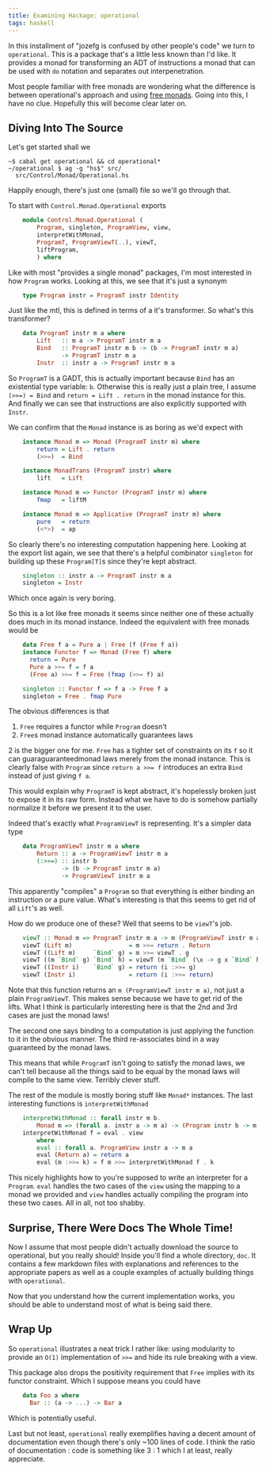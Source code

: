 ```yaml
---
title: Examining Hackage: operational
tags: haskell
---
```


In this installment of "jozefg is confused by other people's code" we
turn to `operational`. This is a package that's a little less known
than I'd like. It provides a monad for transforming an ADT of
instructions a monad that can be used with `do` notation and separates
out interpenetration.

Most people familiar with free monads are wondering what the
difference is between operational's approach and using
[free monads][you-could-have]. Going into this, I have no
clue. Hopefully this will become clear later on.

## Diving Into The Source

Let's get started shall we

    ~$ cabal get operational && cd operational*
    ~/operational $ ag -g "hs$" src/
      src/Control/Monad/Operational.hs

Happily enough, there's just one (small) file so we'll go through
that.

To start with `Control.Monad.Operational` exports

``` haskell
    module Control.Monad.Operational (
        Program, singleton, ProgramView, view,
        interpretWithMonad,
        ProgramT, ProgramViewT(..), viewT,
        liftProgram,
        ) where
```

Like with most "provides a single monad" packages, I'm most interested
in how `Program` works. Looking at this, we see that it's just a synonym

``` haskell
    type Program instr = ProgramT instr Identity
```

Just like the mtl, this is defined in terms of a it's transformer. So
what's this transformer?

``` haskell
    data ProgramT instr m a where
        Lift   :: m a -> ProgramT instr m a
        Bind   :: ProgramT instr m b -> (b -> ProgramT instr m a)
               -> ProgramT instr m a
        Instr  :: instr a -> ProgramT instr m a
```

So `ProgramT` is a GADT, this is actually important because `Bind` has
an existential type variable: `b`. Otherwise this is really just a
plain tree, I assume `(>>=) = Bind` and `return = Lift . return` in
the monad instance for this. And finally we can see that instructions
are also explicitly supported with `Instr`.

We can confirm that the `Monad` instance is as boring as we'd expect
with

``` haskell
    instance Monad m => Monad (ProgramT instr m) where
        return = Lift . return
        (>>=)  = Bind

    instance MonadTrans (ProgramT instr) where
        lift   = Lift

    instance Monad m => Functor (ProgramT instr m) where
        fmap   = liftM

    instance Monad m => Applicative (ProgramT instr m) where
        pure   = return
        (<*>)  = ap
```

So clearly there's no interesting computation happening here. Looking
at the export list again, we see that there's a helpful combinator
`singleton` for building up these `Program[T]`s since they're kept
abstract.

``` haskell
    singleton :: instr a -> ProgramT instr m a
    singleton = Instr
```

Which once again is very boring.


So this is a lot like free monads it seems since neither one of these
actually does much in its monad instance. Indeed the equivalent with
free monads would be

``` haskell
    data Free f a = Pure a | Free (f (Free f a))
    instance Functor f => Monad (Free f) where
      return = Pure
      Pure a >>= f = f a
      (Free a) >>= f = Free (fmap (>>= f) a)

    singleton :: Functor f => f a -> Free f a
    singleton = Free . fmap Pure
```

The obvious differences is that

 1. `Free` requires a functor while `Program` doesn't
 2. `Free`s monad instance automatically guarantees laws

2 is the bigger one for me. `Free` has a tighter set of constraints on
its `f` so it can guaraguaranteedmonad laws merely from the monad
instance. This is clearly false with `Program` since `return a >>= f`
introduces an extra `Bind` instead of just giving `f a`.

This would explain why `ProgramT` is kept abstract, it's hopelessly
broken just to expose it in its raw form. Instead what we have to do
is somehow partially normalize it before we present it to the user.

Indeed that's exactly what `ProgramViewT` is representing. It's a
simpler data type

``` haskell
    data ProgramViewT instr m a where
        Return :: a -> ProgramViewT instr m a
        (:>>=) :: instr b
               -> (b -> ProgramT instr m a)
               -> ProgramViewT instr m a
```

This apparently "compiles" a `Program` so that everything is either
binding an instruction or a pure value. What's interesting is that
this seems to get rid of all `Lift`'s as well.

How do we produce one of these? Well that seems to be `viewT`'s job.

``` haskell
    viewT :: Monad m => ProgramT instr m a -> m (ProgramViewT instr m a)
    viewT (Lift m)                = m >>= return . Return
    viewT ((Lift m)     `Bind` g) = m >>= viewT . g
    viewT ((m `Bind` g) `Bind` h) = viewT (m `Bind` (\x -> g x `Bind` h))
    viewT ((Instr i)    `Bind` g) = return (i :>>= g)
    viewT (Instr i)               = return (i :>>= return)
```

Note that this function returns an `m (ProgramViewT instr m a)`, not
just a plain `ProgramViewT`. This makes sense because we have to get
rid of the lifts. What I think is particularly interesting here is
that the 2nd and 3rd cases are just the monad laws!

The second one says binding to a computation is just applying the
function to it in the obvious manner. The third re-associates bind in
a way guaranteed by the monad laws.

This means that while `ProgramT` isn't going to satisfy the monad
laws, we can't tell because all the things said to be equal by the
monad laws will compile to the same view. Terribly clever stuff.

The rest of the module is mostly boring stuff like `Monad*`
instances. The last interesting functions is `interpretWithMonad`

``` haskell
    interpretWithMonad :: forall instr m b.
        Monad m => (forall a. instr a -> m a) -> (Program instr b -> m b)
    interpretWithMonad f = eval . view
        where
        eval :: forall a. ProgramView instr a -> m a
        eval (Return a) = return a
        eval (m :>>= k) = f m >>= interpretWithMonad f . k
```

This nicely highlights how to you're supposed to write an interpreter
for a `Program`. `eval` handles the two cases of the `view` using the
mapping to a monad we provided and `view` handles actually compiling
the program into these two cases. All in all, not too shabby.

## Surprise, There Were Docs The Whole Time!

Now I assume that most people didn't actually download the source to
operational, but you really should! Inside you'll find a whole
directory, `doc`. It contains a few markdown files with explanations
and references to the appropriate papers as well as a couple examples
of actually building things with `operational`.

Now that you understand how the current implementation works, you
should be able to understand most of what is being said there.

## Wrap Up

So `operational` illustrates a neat trick I rather like: using
modularity to provide an `O(1)` implementation of `>>=` and hide its
rule breaking with a view.

This package also drops the positivity requirement that `Free` implies
with its functor constraint. Which I suppose means you could have

``` haskell
    data Foo a where
      Bar :: (a -> ...) -> Bar a
```

Which is potentially useful.

Last but not least, `operational` really exemplifies having a decent
amount of documentation even though there's only ~100 lines of code. I
think the ratio of documentation : code is something like 3 : 1 which
I at least, really appreciate.

[you-could-have]: http://www.haskellforall.com/2012/06/you-could-have-invented-free-monads.html
